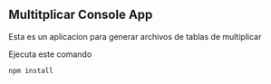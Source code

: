 ## Multitplicar Console App

Esta es un aplicacion para generar archivos de tablas de multiplicar

Ejecuta este comando

```
npm install
```